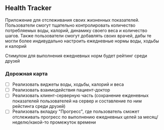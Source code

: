 ## Health Tracker

Приложение для отслеживания своих жизненных показателей. Пользователи смогут тщательно контролировать количество потребляемых воды, калорий, динамику своего веса и количество шагов. Также пользователи смогут добавлять своих врачей, дабы те могли более индивудально настроить ежедневные нормы воды, ходьбы и калорий

Стимулом для выполнения ежедневных норм будет рейтинг среди друзей

### Дорожная карта
 - [ ] Реализовать виджеты воды, ходьбы, калорий и веса
 - [ ] Реализовать взаимодействия пациент-доктор
 - [ ] Реализовать клиент-серверную часть (сохранение ежденевных показателей пользователей на сервер и составление по ним рейстинга среди друзей)
 - [ ] Реализовать вкладку "Прогресс", где пользователь сможет отслеживать прогресс по выполнению ежедневных целей за месяц/неделю/какой-то промежуток времени
